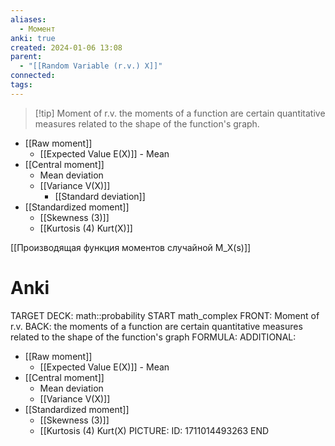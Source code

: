 ```yaml
---
aliases:
  - Момент
anki: true
created: 2024-01-06 13:08
parent:
  - "[[Random Variable (r.v.) X]]"
connected: 
tags:
---
```


> [!tip] Moment of r.v.
the moments of a function are certain quantitative measures related to the shape of the function's graph.

- [[Raw moment]]
    - [[Expected Value E(X)]]  - Mean
- [[Central moment]]
    - Mean deviation
    - [[Variance V(X)]]
        - [[Standard deviation]]
- [[Standardized moment]]
    - [[Skewness (3)]]
    - [[Kurtosis (4) Kurt(X)]]

[[Производящая функция моментов случайной M_X(s)]]

# Anki
TARGET DECK: math::probability 
START
math_complex
FRONT: Moment of r.v.
BACK: the moments of a function are certain quantitative measures related to the shape of the function's graph
FORMULA: 
ADDITIONAL:
- [[Raw moment]]
    - [[Expected Value E(X)]]  - Mean
- [[Central moment]]
    - Mean deviation
    - [[Variance V(X)]]
- [[Standardized moment]]
    - [[Skewness (3)]]
    - [[Kurtosis (4) Kurt(X)
PICTURE:
ID: 1711014493263
END













